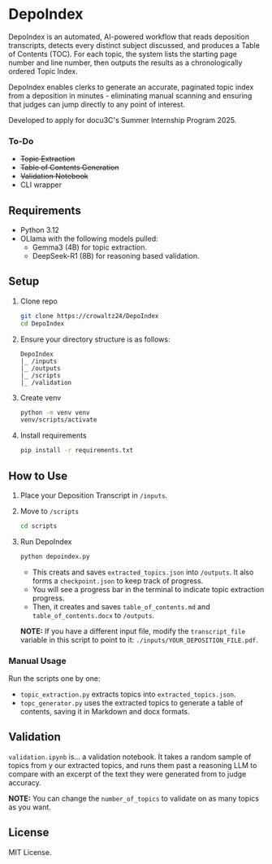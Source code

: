 # DepoIndex

DepoIndex is an automated, AI-powered workflow that reads deposition transcripts, detects every distinct subject discussed, and produces a Table of Contents (TOC). For each topic, the system lists the starting page number and line number, then outputs the results as a chronologically ordered Topic Index.

DepoIndex enables clerks to generate an accurate, paginated topic index from a deposition in minutes - eliminating manual scanning and ensuring that judges can jump directly to any point of interest.

Developed to apply for docu3C's Summer Internship Program 2025.

### To-Do
- ~~Topic Extraction~~
- ~~Table of Contents Generation~~
- ~~Validation Notebook~~
- CLI wrapper


## Requirements

- Python 3.12
- OLlama with the following models pulled:
  - Gemma3 (4B) for topic extraction.
  - DeepSeek-R1 (8B) for reasoning based validation.
  
## Setup
1. Clone repo
   ```bash
   git clone https://crowaltz24/DepoIndex
   cd DepoIndex
   ```

2. Ensure your directory structure is as follows:
   
   ```
   DepoIndex
   |_ /inputs
   |_ /outputs
   |_ /scripts
   |_ /validation
   ```

3. Create venv
   ```bash
   python -m venv venv
   venv/scripts/activate
   ```

4. Install requirements
   ```bash
   pip install -r requirements.txt
   ```

## How to Use
1. Place your Deposition Transcript in `/inputs`.
   
2. Move to `/scripts`
   ```bash
   cd scripts
   ```

3. Run DepoIndex
   ```bash
   python depoindex.py
   ```

   - This creats and saves `extracted_topics.json` into `/outputs`. It also forms a `checkpoint.json` to keep track of progress.
   - You will see a progress bar in the terminal to indicate topic extraction progress.
   - Then, it creates and saves `table_of_contents.md` and `table_of_contents.docx` to `/outputs`.

   **NOTE:** If you have a different input file, modify the `transcript_file` variable in this script to point to it: `./inputs/YOUR_DEPOSITION_FILE.pdf`.

### Manual Usage

Run the scripts one by one:
- `topic_extraction.py` extracts topics into `extracted_topics.json`.
- `topc_generator.py` uses the extracted topics to generate a table of contents, saving it in Markdown and docx formats.

## Validation
`validation.ipynb` is... a validation notebook. It takes a random sample of topics from y our extracted topics, and runs them past a reasoning LLM to compare with an excerpt of the text they were generated from to judge accuracy. 

**NOTE:** You can change the `number_of_topics` to validate on as many topics as you want.

## License
MIT License.